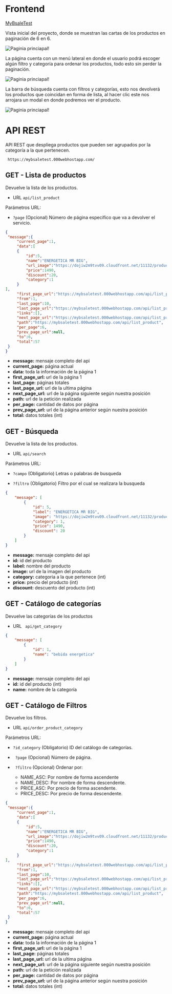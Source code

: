 # Frontend
[MyBsaleTest](https://mybsaletest.000webhostapp.com/)

Vista inicial del proyecto, donde se muestran las cartas de los productos en paginación de 6 en 6.

![Paginia princiapal!](/front/img/front/pagination.gif)

La página cuenta con un menú lateral en donde el usuario podrá escoger algún filtro y categoría para ordenar los productos, todo esto sin perder la paginación.

![Paginia princiapal!](/front/img/front/menu_lateral.gif)

La barra de búsqueda cuenta con filtros y categorías, esto nos devolverá los productos que coincidan en forma de lista, al hacer clic este nos arrojara un modal en donde podremos ver el producto.

![Paginia princiapal!](/front/img/front/busqueda.gif)


# API REST

API REST que despliega productos que pueden ser agrupados por la categoría a la que pertenecen.

```  https://mybsaletest.000webhostapp.com/ ```

## GET - Lista de productos

Devuelve la lista de los productos.
+ URL
``` api/list_product ```

Parámetros URL:
+ ``` ?page ```
(Opcional) Número de página especifico que va a devolver el servicio.

```json
{
 "message":{
	 "current_page":1,
	 "data":[
	 {
		 "id":5,
		 "name":"ENERGETICA MR BIG",
		 "url_image":"https://dojiw2m9tvv09.cloudfront.net/11132/product/misterbig3308256.jpg",
		 "price":1490,
		 "discount":20,
		 "category":1
	 }
],
	 "first_page_url":"https://mybsaletest.000webhostapp.com/api/list_product?page=1",
	 "from":1,
	 "last_page":10,
	 "last_page_url":"https://mybsaletest.000webhostapp.com/api/list_product?page=10",
	 "links":[],
	 "next_page_url":"https://mybsaletest.000webhostapp.com/api/list_product?page=2",
	 "path":"https://mybsaletest.000webhostapp.com/api/list_product",
	 "per_page":6,
	 "prev_page_url":null,
	 "to":6,
	 "total":57
 }
}
```
+ **message:** mensaje completo del api
+ **current_page:** página actual
+ **data:** toda la información de la página 1
+ **first_page_url:** url de la página 1
+ **last_page:** páginas totales
+ **last_page_url:** url de la ultima página
+ **next_page_url:** url de la página siguiente según nuestra posición
+ **path:** url de la petición realizada
+ **per_page:** cantidad de datos por página
+ **prev_page_url:** url de la página anterior según nuestra posición
+ **total:** datos totales (int)


## GET - Búsqueda

Devuelve la lista de los productos.
+ URL
``` api/search ```

Parámetros URL:
+ ``` ?campo ```
(Obligatorio) Letras o palabras de busqueda

+ ``` ?filtro ```
(Obligatorio) Filtro por el cual se realizara la busqueda
```json
{
    "message": [
        {
            "id": 5,
            "label": "ENERGETICA MR BIG",
            "image": "https://dojiw2m9tvv09.cloudfront.net/11132/product/misterbig3308256.jpg",
            "category": 1,
            "price": 1490,
            "discount": 20
        }
    ]
}
```
+ **message:** mensaje completo del api
+ **id:** id del producto
+ **label:** nombre del producto
+ **image:** url de la imagen del producto
+ **category:** categoria a la que pertenece (int)
+ **price:** precio del producto (int)
+ **discount:** descuento del producto (int)

## GET - Catálogo de categorías

Devuelve las categorías de los productos
+ URL
``` api/get_category```

```json
{
    "message": [
        {
            "id": 1,
            "name": "bebida energetica"
        }
    ]
}
```
+ **message:** mensaje completo del api
+ **id:** id del producto (int)
+ **name:** nombre de la categoría

## GET - Catálogo de Filtros

Devuelve los filtros.
+ URL
``` api/order_product_category ```

Parámetros URL:
+ ``` ?id_category ```
(Obligatorio) ID del catálogo de categorías.
+ ``` ?page```
(Opcional) Número de página.
+ ``` ?filtro```
(Opcional) Ordenar por:

   - NAME_ASC: Por nombre de forma ascendente
   - NAME_DESC: Por nombre de forma descendente.
   - PRICE_ASC: Por precio de forma ascendente.
   - PRICE_DESC: Por precio de forma descendente.

```json
{
 "message":{
	 "current_page":1,
	 "data":[
	 {
		 "id":5,
		 "name":"ENERGETICA MR BIG",
		 "url_image":"https://dojiw2m9tvv09.cloudfront.net/11132/product/misterbig3308256.jpg",
		 "price":1490,
		 "discount":20,
		 "category":1
	 }
],
	 "first_page_url":"https://mybsaletest.000webhostapp.com/api/list_product?page=1",
	 "from":1,
	 "last_page":10,
	 "last_page_url":"https://mybsaletest.000webhostapp.com/api/list_product?page=10",
	 "links":[],
	 "next_page_url":"https://mybsaletest.000webhostapp.com/api/list_product?page=2",
	 "path":"https://mybsaletest.000webhostapp.com/api/list_product",
	 "per_page":6,
	 "prev_page_url":null,
	 "to":6,
	 "total":57
 }
}
```
+ **message:** mensaje completo del api
+ **current_page:** página actual
+ **data:** toda la información de la página 1
+ **first_page_url:** url de la página 1
+ **last_page:** páginas totales
+ **last_page_url:** url de la ultima página
+ **next_page_url:** url de la página siguiente según nuestra posición
+ **path:** url de la petición realizada
+ **per_page:** cantidad de datos por página
+ **prev_page_url:** url de la página anterior según nuestra posición
+ **total:** datos totales (int)
